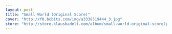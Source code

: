 ```yaml
---
layout: post
title: "Small World (Original Score)"
cover: "http://f0.bcbits.com/img/a3338519444_3.jpg"
store: "http://store.klausbadelt.com/album/small-world-original-score?pk=170"
---
```

